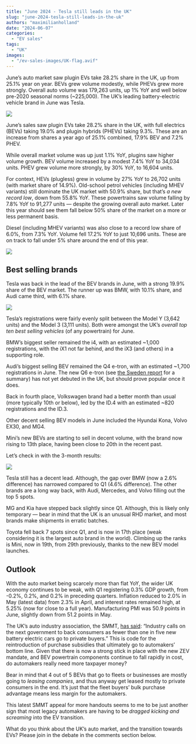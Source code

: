 ```yaml
---
title: "June 2024 - Tesla still leads in the UK"
slug: "june-2024-tesla-still-leads-in-the-uk"
authors: "maximilianholland"
date: "2024-06-07"
categories:
  - "EV sales"
tags:
  - "UK"
images:
  - "/ev-sales-images/UK-flag.avif"
---
```


June’s auto market saw plugin EVs take 28.2% share in the UK, up from 25.1% year on year. BEVs grew volume modestly, while PHEVs grew more strongly. Overall auto volume was 179,263 units, up 1% YoY and well below pre-2020 seasonal norms (~225,000). The UK’s leading battery-electric vehicle brand in June was Tesla.

![](/ev-sales-images/2024-06-UK-Passenger-Auto-Registrations.avif)

June’s sales saw plugin EVs take 28.2% share in the UK, with full electrics (BEVs) taking 19.0% and plugin hybrids (PHEVs) taking 9.3%. These are an increase from shares a year ago of 25.1% combined, 17.9% BEV and 7.2% PHEV.

While overall market volume was up just 1.1% YoY, plugins saw higher volume growth. BEV volume increased by a modest 7.4% YoY to 34,034 units. PHEV grew volume more strongly, by 30% YoY, to 16,604 units.

For context, HEVs (plugless) grew in volume by 27% YoY to 26,702 units (with market share of 14.9%). Old-school petrol vehicles (including MHEV variants) still dominate the UK market with 50.9% share, but that’s _a new record low_, down from 55.8% YoY. These powertrains saw volume falling by 7.8% YoY to 91,277 units — despite the growing overall auto market. Later this year should see them fall below 50% share of the market on a more or less permanent basis.

Diesel (including MHEV variants) was also close to a record low share of 6.0%, from 7.3% YoY. Volume fell 17.2% YoY to just 10,696 units. These are on track to fall under 5% share around the end of this year.

![](/ev-sales-images/2024-06-UK-Monthly-Powertrain-Market-Share.avif)

## Best selling brands

Tesla was back in the lead of the BEV brands in June, with a strong 19.9% share of the BEV market. The runner up was BMW, with 10.1% share, and Audi came third, with 6.1% share.

![](/ev-sales-images/2024-06-UK-BEV-Brand-_-Est.avif)

Tesla’s registrations were fairly evenly split between the Model Y (3,642 units) and the Model 3 (3,111 units). Both were amongst the UK’s _overall top ten best selling vehicles_ (of any powertrain) for June.

BMW’s biggest seller remained the i4, with an estimated ~1,000 registrations, with the iX1 not far behind, and the iX3 (and others) in a supporting role.

Audi’s biggest selling BEV remained the Q4 e-tron, with an estimated ~1,700 registrations in June. The new Q6 e-tron (see [the Sweden report](/2024/07/05/june-2024-ev-sales-stagnated-in-sweden/) for a summary) has not yet debuted in the UK, but should prove popular once it does.

Back in fourth place, Volkswagen brand had a better month than usual (more typically 10th or below), led by the ID.4 with an estimated ~820 registrations and the ID.3.

Other decent selling BEV models in June included the Hyundai Kona, Volvo EX30, and MG4.

Mini’s new BEVs are starting to sell in decent volume, with the brand now rising to 13th place, having been close to 20th in the recent past.

Let’s check in with the 3-month results:

![](/ev-sales-images/2024-06-UK-BEV-Brand-_-Est-Trailing-Qtr.avif)

Tesla still has a decent lead. Although, the gap over BMW (now a 2.6% difference) has narrowed compared to Q1 (4.6% difference). The other brands are a long way back, with Audi, Mercedes, and Volvo filling out the top 5 spots.

MG and Kia have stepped back slightly since Q1. Although, this is likely only temporary — bear in mind that the UK is an unusual RHD market, and most brands make shipments in erratic batches.

Toyota fell back 7 spots since Q1, and is now in 17th place (weak considering it is the largest auto brand in the world). Climbing up the ranks is Mini, now in 19th, from 29th previously, thanks to the new BEV model launches.

## Outlook

With the auto market being scarcely more than flat YoY, the wider UK economy continues to be weak, with Q1 registering 0.3% GDP growth, from -0.2%, 0.2%, and 0.2% in preceding quarters. Inflation reduced to 2.0% in May (latest data) from 2.3% in April, and interest rates remained high, at 5.25% (now for close to a full year). Manufacturing PMI was 50.9 points in June, slightly down from 51.2 points in May.

The UK’s auto industry association, the SMMT, [has said](https://www.smmt.co.uk/2024/07/new-car-market-hits-million-motors-milestone-at-half-year/): “Industry calls on the next government to back consumers as fewer than one in five new battery electric cars go to private buyers.” This is code for the reintroduction of purchase subsidies that ultimately go to automakers’ bottom line. Given that there is now a strong stick in place with the new ZEV mandate, and BEV powertrain components continue to fall rapidly in cost, do automakers really need more taxpayer money?

Bear in mind that 4 out of 5 BEVs that go to fleets or businesses are mostly going to _leasing companies_, and thus anyway get leased mostly to private consumers in the end. It’s just that the fleet buyers’ bulk purchase advantage means less margin for the automakers.

This latest SMMT appeal for more handouts seems to me to be just another sign that most legacy automakers are having to be _dragged kicking and screaming_ into the EV transition.

What do you think about the UK’s auto market, and the transition towards EVs? Please join in the debate in the comments section below.